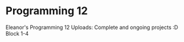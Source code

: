 # Programming 12
Eleanor's Programming 12 Uploads: Complete and ongoing projects :D <br />
Block 1-4 
